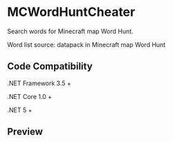 # MCWordHuntCheater

Search words for Minecraft map Word Hunt.

Word list source: datapack in Minecraft map Word Hunt

## Code Compatibility

.NET Framework 3.5 +

.NET Core 1.0 +

.NET 5 +

## Preview

